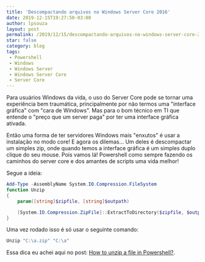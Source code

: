 ```yaml
---
title: 'Descompactando arquivos no Windows Server Core 2016'
date: 2019-12-15T19:27:50-03:00
author: lpsouza
layout: post
permalink: /2019/12/15/descompactando-arquivos-no-windows-server-core-2016/
star: false
category: blog
tags:
 - Powershell
 - Windows
 - Windows Server
 - Windows Server Core
 - Server Core
---
```


Para usuários Windows da vida, o uso do Server Core pode se tornar uma experiência bem traumática, principalmente por não termos uma "interface gráfica" com "cara de Windows". Mas para o bom técnico em TI que entende o "preço que um server paga" por ter uma interface gráfica ativada.

Então uma forma de ter servidores Windows mais "enxutos" é usar a instalação no modo core! E agora os dilemas... Um deles é descompactar um simples zip, onde quando temos a interface gráfica é um simples duplo clique do seu mouse. Pois vamos lá! Powershell como sempre fazendo os caminhos do server core e dos amantes de scripts uma vida melhor!

Segue a ideia:

```Powershell
Add-Type -AssemblyName System.IO.Compression.FileSystem
function Unzip
{
    param([string]$zipfile, [string]$outpath)

    [System.IO.Compression.ZipFile]::ExtractToDirectory($zipfile, $outpath)
}
```

Uma vez rodado isso é só usar o seguinte comando:

```Powershell
Unzip "C:\a.zip" "C:\a"
```

Essa dica eu achei aqui no post: [How to unzip a file in Powershell?](https://stackoverflow.com/a/27768628).

